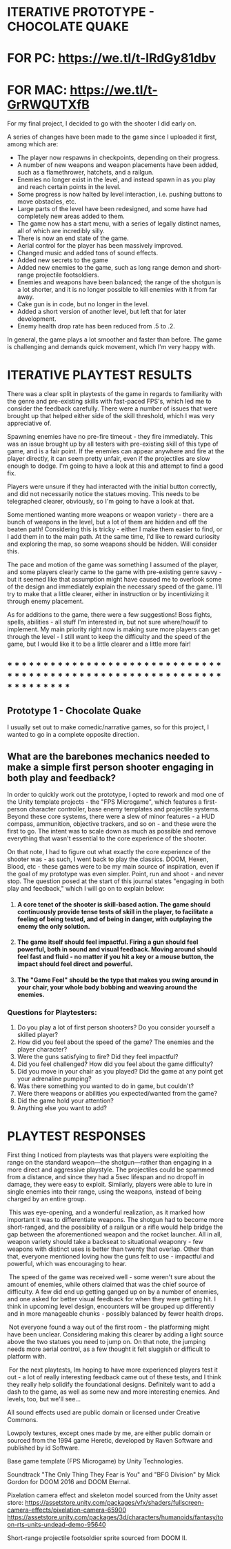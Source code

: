 # ITERATIVE PROTOTYPE - CHOCOLATE QUAKE


# FOR PC: https://we.tl/t-lRdGy81dbv
# FOR MAC: https://we.tl/t-GrRWQUTXfB


For my final project, I decided to go with the shooter I did early on. 

A series of changes have been made to the game since I uploaded it first, among which are:

- The player now respawns in checkpoints, depending on their progress.
- A number of new weapons and weapon placements have been added, such as a flamethrower, hatchets, and a railgun.
- Enemies no longer exist in the level, and instead spawn in as you play and reach certain points in the level.
- Some progress is now halted by level interaction, i.e. pushing buttons to move obstacles, etc.
- Large parts of the level have been redesigned, and some have had completely new areas added to them.
- The game now has a start menu, with a series of legally distinct names, all of which are incredibly silly.
- There is now an end state of the game.
- Aerial control for the player has been massively improved.
- Changed music and added tons of sound effects.
- Added new secrets to the game
- Added new enemies to the game, such as long range demon and short-range projectile footsoldiers.
- Enemies and weapons have been balanced; the range of the shotgun is a lot shorter, and it is no longer possible to kill enemies with it from far away.
- Cake gun is in code, but no longer in the level.
- Added a short version of another level, but left that for later development.
- Enemy health drop rate has been reduced from .5 to .2.


In general, the game plays a lot smoother and faster than before. The game is challenging and demands quick movement, which I'm very happy with.

# ITERATIVE PLAYTEST RESULTS

There was a clear split in playtests of the game in regards to familiarity with the genre and pre-existing skills with fast-paced FPS's, which led me to consider the feedback carefully. There were a number of issues that were brought up that helped either side of the skill threshold, which I was very appreciative of.

Spawning enemies have no pre-fire timeout - they fire immediately. This was an issue brought up by all testers with pre-existing skill of this type of game, and is a fair point. If the enemies can appear anywhere and fire at the player directly, it can seem pretty unfair, even if the projectiles are slow enough to dodge. I'm going to have a look at this and attempt to find a good fix.

Players were unsure if they had interacted with the initial button correctly, and did not necessarily notice the statues moving. This needs to be telegraphed clearer, obviously, so I'm going to have a look at that.

Some mentioned wanting more weapons or weapon variety - there are a bunch of weapons in the level, but a lot of them are hidden and off the beaten path! Considering this is tricky - either I make them easier to find, or I add them in to the main path. At the same time, I'd like to reward curiosity and exploring the map, so some weapons should be hidden. Will consider this.

The pace and motion of the game was something I assumed of the player, and some players clearly came to the game with pre-existing genre savvy - but it seemed like that assumption might have caused me to overlook some of the design and immediately explain the necessary speed of the game. I'll try to make that a little clearer, either in instruction or by incentivizing it through enemy placement.

As for additions to the game, there were a few suggestions! Boss fights, spells, abilities - all stuff I'm interested in, but not sure where/how/if to implement. My main priority right now is making sure more players can get through the level - I still want to keep the difficulty and the speed of the game, but I would like it to be a little clearer and a little more fair!



## * * * * * * * * * * * * * * * * * * * * * * * * * * * * * * * * * * * * * * * * * * * * * * * * * * * * * * * * * * * * * * * * * * * * *

## Prototype 1 - Chocolate Quake

I usually set out to make comedic/narrative games, so for this project, I wanted to go in a complete opposite direction.


## What are the barebones mechanics needed to make a simple first person shooter engaging in both play and feedback?



In order to quickly work out the prototype, I opted to rework and mod one of the Unity template projects - the "FPS Microgame", which features a first-person character controller, base enemy templates and projectile systems. Beyond these core systems, there were a slew of minor features - a HUD compass, ammunition, objective trackers, and so on - and these were the first to go. The intent was to scale down as much as possible and remove everything that wasn't essential to the core experience of the shooter.

On that note, I had to figure out what exactly the core experience of the shooter was - as such, I went back to play the classics. DOOM, Hexen, Blood, etc - these games were to be my main source of inspiration, even if the goal of my prototype was even simpler. Point, run and shoot - and never stop. The question posed at the start of this journal states "engaging in both play and feedback," which I will go on to explain below:

1. #### A core tenet of the shooter is skill-based action. The game should continuously provide tense tests of skill in the player, to facilitate a feeling of being tested, and of being in danger, with outplaying the enemy the only solution.

2. #### The game itself should feel impactful. Firing a gun should feel powerful, both in sound and visual feedback. Moving around should feel fast and fluid - no matter if you hit a key or a mouse button, the impact should feel direct and powerful.

3. #### The "Game Feel" should be the type that makes you swing around in your chair, your whole body bobbing and weaving around the enemies.



### Questions for Playtesters:

1. Do you play a lot of first person shooters? Do you consider yourself a skilled player?
2. How did you feel about the speed of the game? The enemies and the player character?
3. Were the guns satisfying to fire? Did they feel impactful?
4. Did you feel challenged? How did you feel about the game difficulty?
5. Did you move in your chair as you played? Did the game at any point get your adrenaline pumping?
6. Was there something you wanted to do in game, but couldn't?
7. Were there weapons or abilities you expected/wanted from the game?
8. Did the game hold your attention?
9. Anything else you want to add?


# PLAYTEST RESPONSES

First thing I noticed from playtests was that players were exploiting the range on the standard weapon—the shotgun—rather than engaging in a more direct and aggressive playstyle. The projectiles could be spammed from a distance, and since they had a 5sec lifespan and no dropoff in damage, they were easy to exploit. Similarly, players were able to lure in single enemies into their range, using the weapons, instead of being charged by an entire group.

​	This was eye-opening, and a wonderful realization, as it marked how important it was to differentiate weapons. The shotgun had to become more short-ranged, and the possibility of a railgun or a rifle would help bridge the gap between the aforementioned weapon and the rocket launcher. All in all, weapon variety should take a backseat to situational weaponry - few weapons with distinct uses is better than twenty that overlap. Other than that, everyone mentioned loving how the guns felt to use - impactful and powerful, which was encouraging to hear.

​	The speed of the game was received well - some weren't sure about the amount of enemies, while others claimed that was the chief source of difficulty. A few did end up getting ganged up on by a number of enemies, and one asked for better visual feedback for when they were getting hit. I think in upcoming level design, encounters will be grouped up differently and in more manageable chunks - possibly balanced by fewer health drops.

​	Not everyone found a way out of the first room - the platforming might have been unclear. Considering making this clearer by adding a light source above the two statues you need to jump on. On that note, the jumping needs more aerial control, as a few thought it felt sluggish or difficult to platform with.

​	For the next playtests, Im hoping to have more experienced players test it out - a lot of really interesting feedback came out of these tests, and I think they really help solidify the foundational designs. Definitely want to add a dash to the game, as well as some new and more interesting enemies. And levels, too, but we'll see...





All sound effects used are public domain or licensed under Creative Commons.

Lowpoly textures, except ones made by me, are either public domain or sourced from the 1994 game Heretic, developed by Raven Software and published by id Software.

Base game template (FPS Microgame) by Unity Technologies.

Soundtrack "The Only Thing They Fear is You" and "BFG Division" by Mick Gordon for DOOM 2016 and DOOM Eternal.

Pixelation camera effect and skeleton model sourced from the Unity asset store:
https://assetstore.unity.com/packages/vfx/shaders/fullscreen-camera-effects/pixelation-camera-65900
https://assetstore.unity.com/packages/3d/characters/humanoids/fantasy/toon-rts-units-undead-demo-95640

Short-range projectile footsoldier sprite sourced from DOOM II.
